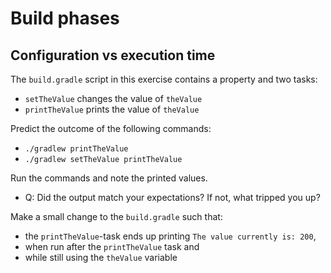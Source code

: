 # Build phases

## Configuration vs execution time

The `build.gradle` script in this exercise contains a property and two tasks:

- `setTheValue` changes the value of `theValue`
- `printTheValue` prints the value of `theValue`

Predict the outcome of the following commands:

- `./gradlew printTheValue`
- `./gradlew setTheValue printTheValue`

Run the commands and note the printed values.

- Q: Did the output match your expectations? If not, what tripped you up?

Make a small change to the `build.gradle` such that:

- the `printTheValue`-task ends up printing `The value currently is: 200`,
- when run after the `printTheValue` task and
- while still using the `theValue` variable
